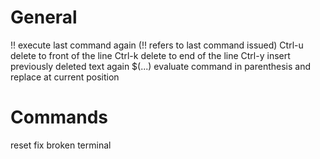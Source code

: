 # General
!!          execute last command again (!! refers to last command issued)
Ctrl-u      delete to front of the line
Ctrl-k      delete to end of the line
Ctrl-y      insert previously deleted text again
$(...)      evaluate command in parenthesis and replace at current position

# Commands
reset       fix broken terminal
